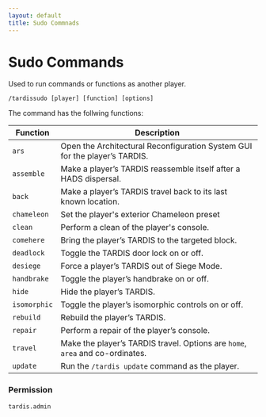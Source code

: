 ```yaml
---
layout: default
title: Sudo Commnads
---
```


# Sudo Commands

Used to run commands or functions as another player.

```
/tardissudo [player] [function] [options]
```

The command has the follwing functions:

| Function     | Description                                                                   |
|--------------|-------------------------------------------------------------------------------|
| `ars`        | Open the Architectural Reconfiguration System GUI for the player’s TARDIS.    |
| `assemble`   | Make a player’s TARDIS reassemble itself after a HADS dispersal.              |
| `back`       | Make a player’s TARDIS travel back to its last known location.                |
| `chameleon`  | Set the player's exterior Chameleon preset                                    |
| `clean`      | Perform a clean of the player's console.                                      |
| `comehere`   | Bring the player’s TARDIS to the targeted block.                              |
| `deadlock`   | Toggle the TARDIS door lock on or off.                                        |
| `desiege`    | Force a player’s TARDIS out of Siege Mode.                                    |
| `handbrake`  | Toggle the player’s handbrake on or off.                                      |
| `hide`       | Hide the player’s TARDIS.                                                     |
| `isomorphic` | Toggle the player’s isomorphic controls on or off.                            |
| `rebuild`    | Rebuild the player’s TARDIS.                                                  |
| `repair`     | Perform a repair of the player’s console.                                     |
| `travel`     | Make the player’s TARDIS travel. Options are `home`, `area` and co-ordinates. |
| `update`     | Run the `/tardis update` command as the player.                               |

### Permission

```
tardis.admin
```
